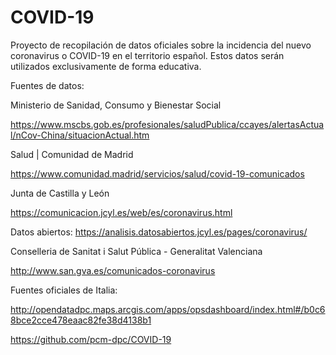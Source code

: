 # COVID-19
Proyecto de recopilación de datos oficiales sobre la incidencia del nuevo coronavirus o COVID-19 en el territorio español. Estos datos serán utilizados exclusivamente de forma educativa.

Fuentes de datos:

Ministerio de Sanidad, Consumo y Bienestar Social

https://www.mscbs.gob.es/profesionales/saludPublica/ccayes/alertasActual/nCov-China/situacionActual.htm

Salud | Comunidad de Madrid

https://www.comunidad.madrid/servicios/salud/covid-19-comunicados

Junta de Castilla y León

https://comunicacion.jcyl.es/web/es/coronavirus.html

Datos abiertos: https://analisis.datosabiertos.jcyl.es/pages/coronavirus/

Conselleria de Sanitat i Salut Pública - Generalitat Valenciana

http://www.san.gva.es/comunicados-coronavirus

Fuentes oficiales de Italia:

http://opendatadpc.maps.arcgis.com/apps/opsdashboard/index.html#/b0c68bce2cce478eaac82fe38d4138b1

https://github.com/pcm-dpc/COVID-19
